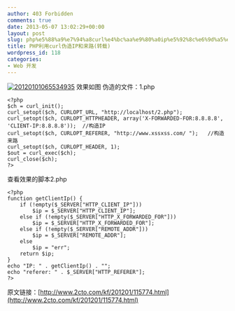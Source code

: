```yaml
---
author: 403 Forbidden
comments: true
date: 2013-05-07 13:02:29+00:00
layout: post
slug: php%e5%88%a9%e7%94%a8curl%e4%bc%aa%e9%80%a0ip%e5%92%8c%e6%9d%a5%e8%b7%af%e8%bd%ac%e8%bd%bd
title: PHP利用curl伪造IP和来路(转载)
wordpress_id: 118
categories:
- Web 开发
---
```

[![20120101065534935](/uploads/2013/05/20120101065534935-300x93.jpg)](/uploads/2013/05/20120101065534935.jpg)
效果如图
伪造的文件：1.php
```
<?php
$ch = curl_init();
curl_setopt($ch, CURLOPT_URL, "http://localhost/2.php");
curl_setopt($ch, CURLOPT_HTTPHEADER, array('X-FORWARDED-FOR:8.8.8.8', 'CLIENT-IP:8.8.8.8'));  //构造IP
curl_setopt($ch, CURLOPT_REFERER, "http://www.xssxss.com/ ");   //构造来路
curl_setopt($ch, CURLOPT_HEADER, 1);
$out = curl_exec($ch);
curl_close($ch);
?>
```


查看效果的脚本2.php
```
<?php
function getClientIp() {
    if (!empty($_SERVER["HTTP_CLIENT_IP"]))
        $ip = $_SERVER["HTTP_CLIENT_IP"];
    else if (!empty($_SERVER["HTTP_X_FORWARDED_FOR"]))
        $ip = $_SERVER["HTTP_X_FORWARDED_FOR"];
    else if (!empty($_SERVER["REMOTE_ADDR"]))
        $ip = $_SERVER["REMOTE_ADDR"];
    else
        $ip = "err";
    return $ip;
}
echo "IP: " . getClientIp() . "";
echo "referer: " . $_SERVER["HTTP_REFERER"];
?>
```


 原文链接：[http://www.2cto.com/kf/201201/115774.html](http://www.2cto.com/kf/201201/115774.html)
